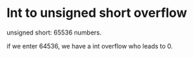 # Int to unsigned short overflow

unsigned short: 65536 numbers.

if we enter 64536, we have a int overflow who leads to 0.
